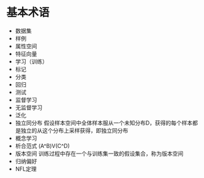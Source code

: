 # 基本术语

- 数据集
- 样例
- 属性空间
- 特征向量
- 学习（训练） 
- 标记
- 分类
- 回归
- 测试
- 监督学习
- 无监督学习
- 泛化
- 独立同分布 假设样本空间中全体样本服从一个未知分布D，获得的每个样本都是独立的从这个分布上采样获得，即独立同分布
- 概念学习
- 析合范式 (A^B)V(C^D)
- 版本空间 训练过程中存在一个与训练集一致的假设集合，称为版本空间
- 归纳偏好
- NFL定理
  